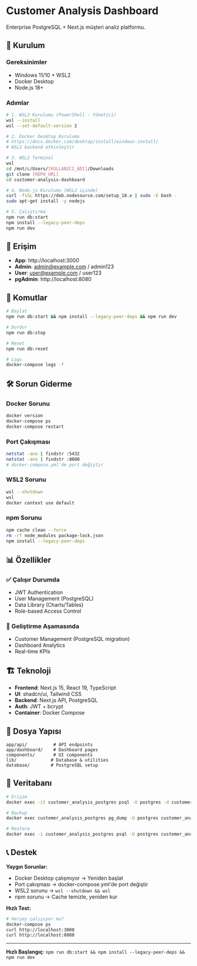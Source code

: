 # Customer Analysis Dashboard

Enterprise PostgreSQL + Next.js müşteri analiz platformu.

## 🚀 Kurulum

### Gereksinimler
- Windows 11/10 + WSL2
- Docker Desktop
- Node.js 18+

### Adımlar

```bash
# 1. WSL2 Kurulumu (PowerShell - Yönetici)
wsl --install
wsl --set-default-version 2

# 2. Docker Desktop Kurulumu
# https://docs.docker.com/desktop/install/windows-install/
# WSL2 backend etkinleştir

# 3. WSL2 Terminal
wsl
cd /mnt/c/Users/[KULLANICI_ADI]/Downloads
git clone [REPO_URL]
cd customer-analysis-dashboard

# 4. Node.js Kurulumu (WSL2 içinde)
curl -fsSL https://deb.nodesource.com/setup_18.x | sudo -E bash -
sudo apt-get install -y nodejs

# 5. Çalıştırma
npm run db:start
npm install --legacy-peer-deps
npm run dev
```

## 📱 Erişim

- **App**: http://localhost:3000
- **Admin**: admin@example.com / admin123
- **User**: user@example.com / user123
- **pgAdmin**: http://localhost:8080

## 🔧 Komutlar

```bash
# Başlat
npm run db:start && npm install --legacy-peer-deps && npm run dev

# Durdur
npm run db:stop

# Reset
npm run db:reset

# Logs
docker-compose logs -f
```

## 🛠️ Sorun Giderme

### Docker Sorunu
```bash
docker version
docker-compose ps
docker-compose restart
```

### Port Çakışması
```bash
netstat -ano | findstr :5432
netstat -ano | findstr :8080
# docker-compose.yml'de port değiştir
```

### WSL2 Sorunu
```bash
wsl --shutdown
wsl
docker context use default
```

### npm Sorunu
```bash
npm cache clean --force
rm -rf node_modules package-lock.json
npm install --legacy-peer-deps
```

## 📊 Özellikler

### ✅ Çalışır Durumda
- JWT Authentication
- User Management (PostgreSQL)
- Data Library (Charts/Tables)
- Role-based Access Control

### 🚧 Geliştirme Aşamasında
- Customer Management (PostgreSQL migration)
- Dashboard Analytics
- Real-time KPIs

## 🏗️ Teknoloji

- **Frontend**: Next.js 15, React 19, TypeScript
- **UI**: shadcn/ui, Tailwind CSS
- **Backend**: Next.js API, PostgreSQL
- **Auth**: JWT + bcrypt
- **Container**: Docker Compose

## 📁 Dosya Yapısı

```
app/api/          # API endpoints
app/dashboard/    # Dashboard pages
components/       # UI components
lib/             # Database & utilities
database/        # PostgreSQL setup
```

## 🔑 Veritabanı

```bash
# Erişim
docker exec -it customer_analysis_postgres psql -U postgres -d customer_analysis_db

# Backup
docker exec customer_analysis_postgres pg_dump -U postgres customer_analysis_db > backup.sql

# Restore
docker exec -i customer_analysis_postgres psql -U postgres customer_analysis_db < backup.sql
```

## 📞 Destek

**Yaygın Sorunlar:**
- Docker Desktop çalışmıyor → Yeniden başlat
- Port çakışması → docker-compose.yml'de port değiştir
- WSL2 sorunu → `wsl --shutdown && wsl`
- npm sorunu → Cache temizle, yeniden kur

**Hızlı Test:**
```bash
# Herşey çalışıyor mu?
docker-compose ps
curl http://localhost:3000
curl http://localhost:8080
```

---

**Hızlı Başlangıç**: `npm run db:start && npm install --legacy-peer-deps && npm run dev`